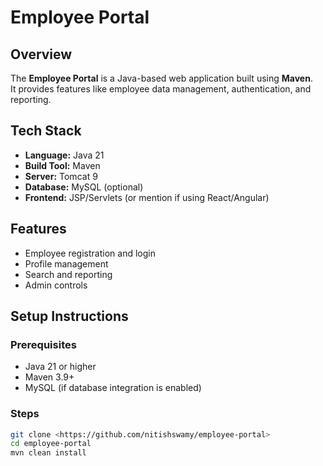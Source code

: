 # Employee Portal

## Overview
The **Employee Portal** is a Java-based web application built using **Maven**.  
It provides features like employee data management, authentication, and reporting.

## Tech Stack
- **Language:** Java 21
- **Build Tool:** Maven
- **Server:** Tomcat 9
- **Database:** MySQL (optional)
- **Frontend:** JSP/Servlets (or mention if using React/Angular)

## Features
- Employee registration and login
- Profile management
- Search and reporting
- Admin controls

## Setup Instructions
### Prerequisites
- Java 21 or higher
- Maven 3.9+
- MySQL (if database integration is enabled)

### Steps
```bash
git clone <https://github.com/nitishswamy/employee-portal>
cd employee-portal
mvn clean install
